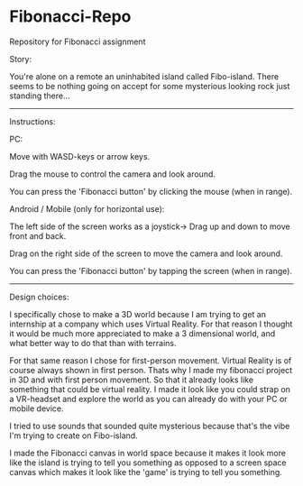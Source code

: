 # Fibonacci-Repo
Repository for Fibonacci assignment

Story:

You're alone on a remote an uninhabited island called Fibo-island. There seems to be nothing going on accept for some mysterious looking rock just standing there...


-------------
Instructions:

PC:

Move with WASD-keys or arrow keys.

Drag the mouse to control the camera and look around.

You can press the 'Fibonacci button' by clicking the mouse (when in range).


Android / Mobile (only for horizontal use):

The left side of the screen works as a joystick-> Drag up and down to move front and back.

Drag on the right side of the screen to move the camera and look around.

You can press the 'Fibonacci button' by tapping the screen (when in range).


-------------
Design choices:

I specifically chose to make a 3D world because I am trying to get an internship at a company which uses Virtual Reality. For that reason I thought it would be much more appreciated to make a 3 dimensional world, and what better way to do that than with terrains. 

For that same reason I chose for first-person movement. Virtual Reality is of course always shown in first person. Thats why I made my fibonacci project in 3D and with first person movement. So that it already looks like something that could be virtual reality. 
I made it look like you could strap on a VR-headset and explore the world as you can already do with your PC or mobile device.

I tried to use sounds that sounded quite mysterious because that's the vibe I'm trying to create on Fibo-island.

I made the Fibonacci canvas in world space because it makes it look more like the island is trying to tell you something as opposed to a screen space canvas which makes it look like the 'game' is trying to tell you something.
